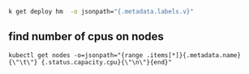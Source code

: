 ```sh
k get deploy hm  -o jsonpath="{.metadata.labels.v}"

```

## find number of cpus on nodes
```
kubectl get nodes -o=jsonpath="{range .items[*]}{.metadata.name}{\"\t\"} {.status.capacity.cpu}{\"\n\"}{end}"
```
